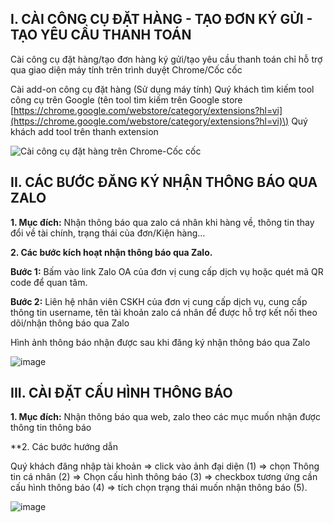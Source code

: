 

## I. CÀI CÔNG CỤ ĐẶT HÀNG - TẠO ĐƠN KÝ GỬI - TẠO YÊU CẦU THANH TOÁN

Cài công cụ đặt hàng/tạo đơn hàng ký gửi/tạo yêu cầu thanh toán chỉ hỗ trợ qua giao diện máy tính trên trình duyệt Chrome/Cốc cốc

Cài add-on công cụ đặt hàng \(Sử dụng máy tính\) Quý khách tìm kiếm tool công cụ trên Google \(tên tool tìm kiếm trên Google store [https://chrome.google.com/webstore/category/extensions?hl=vi](https://chrome.google.com/webstore/category/extensions?hl=vi)\) Quý khách add tool trên thanh extension

![C&#xE0;i c&#xF4;ng c&#x1EE5; &#x111;&#x1EB7;t h&#xE0;ng tr&#xEA;n Chrome-C&#x1ED1;c c&#x1ED1;c](https://user-images.githubusercontent.com/73226975/99616059-2bc44c80-2a4f-11eb-8e42-3df4522e00a3.png)

 ## **II. CÁC BƯỚC ĐĂNG KÝ NHẬN THÔNG BÁO QUA ZALO**

**1. Mục đích:** Nhận thông báo qua zalo cá nhân khi hàng về, thông tin thay đổi về tài chính, trạng thái của đơn/Kiện hàng…

**2. Các bước kích hoạt nhận thông báo qua Zalo.**

**Bước 1:** Bấm vào link Zalo OA của đơn vị cung cấp dịch vụ hoặc quét mã QR code để quan tâm.

**Bước 2:** Liên hệ nhân viên CSKH của đơn vị cung cấp dịch vụ, cung cấp thông tin username, tên tài khoản zalo cá nhân để được hỗ trợ kết nối theo dõi/nhận thông báo qua Zalo

Hình ảnh thông báo nhận được sau khi đăng ký nhận thông báo qua Zalo

![image](https://user-images.githubusercontent.com/85599407/189520399-cc21de32-cc03-456a-88cb-c1124cfde014.png)


 ## **III. CÀI ĐẶT CẤU HÌNH THÔNG BÁO**
 
 **1. Mục đích:** Nhận thông báo qua web, zalo theo các mục muốn nhận được thông tin thông báo
 
 **2. Các bước hướng dẫn
 
Quý khách đăng nhập tài khoản => click vào ảnh đại diện (1) => chọn Thông tin cá nhân (2) => Chọn cấu hình thông báo (3) => checkbox tương ứng cần cấu hình thông báo (4) => tích chọn trạng thái muốn nhận thông báo (5).

![image](https://user-images.githubusercontent.com/85599407/187924016-2f9b3f46-998b-4db2-96e1-4e35d97e3940.png)


